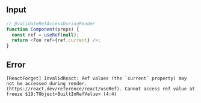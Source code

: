 
## Input

```javascript
// @validateRefAccessDuringRender
function Component(props) {
  const ref = useRef(null);
  return <Foo ref={ref.current} />;
}

```


## Error

```
[ReactForget] InvalidReact: Ref values (the `current` property) may not be accessed during render. (https://react.dev/reference/react/useRef). Cannot access ref value at freeze $19:TObject<BuiltInRefValue> (4:4)
```
          
      